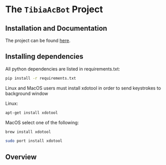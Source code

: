 # The `TibiaAcBot` Project

## Installation and Documentation
The project can be found [here](https://github.com/Adriein/TibiaAcBot).

## Installing dependencies

All python dependencies are listed in requirements.txt:
```bash
pip install -r requirements.txt
```

Linux and MacOS users must install xdotool in order to send keystrokes to background window

Linux:
```bash
apt-get install xdotool
```
MacOS select one of the following:
```bash
brew install xdotool 
```
```bash
sudo port install xdotool
```
## Overview
